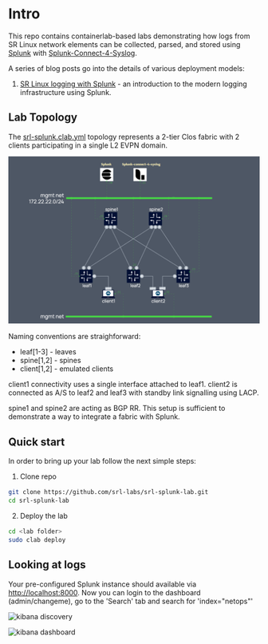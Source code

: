# Intro

This repo contains containerlab-based labs demonstrating how logs from SR Linux network elements can be collected, parsed, and stored using [Splunk](https://www.splunk.com/) with [Splunk-Connect-4-Syslog](https://splunkbase.splunk.com/app/4740).

A series of blog posts go into the details of various deployment models:

1. [SR Linux logging with Splunk][srk-with-splunk-post] - an introduction to the modern logging infrastructure using Splunk.

## Lab Topology

The [srl-splunk.clab.yml](srl-splunk.clab.yml) topology represents a 2-tier Clos fabric with 2 clients participating in a single L2 EVPN domain.

![Splunk lab topology][topology]

Naming conventions are straighforward:

* leaf[1-3] - leaves
* spine[1,2] - spines
* client[1,2] - emulated clients

client1 connectivity uses a single interface attached to leaf1.
client2 is connected as A/S to leaf2 and leaf3 with standby link signalling using LACP.

spine1 and spine2 are acting as BGP RR. This setup is sufficient to demonstrate a way to integrate a fabric with Splunk.

## Quick start

In order to bring up your lab follow the next simple steps:

1. Clone repo

```sh
git clone https://github.com/srl-labs/srl-splunk-lab.git
cd srl-splunk-lab
```

2. Deploy the lab

```sh
cd <lab folder>
sudo clab deploy
```

## Looking at logs

Your pre-configured Splunk instance should available via [http://localhost:8000](http://localhost:8000).
Now you can login to the dashboard (admin/changeme), go to the 'Search' tab and search for 'index="netops"'

![kibana discovery][kibaba_dashboard]

![kibana dashboard][kibaba_dashboard_2]

[kibaba_dashboard]: ./pic/kibana_dashboard.png "Kibana dashboard #1"
[kibaba_dashboard_2]: ./pic/kibana_dashboard_2.png "Kibana dashboard #2"
[outage_simulation]: ./pic/outage_simulation.gif "Simulation"
[srk-with-splunk-post]: https://learn.srlinux.dev/blog/2023/sr-linux-logging-with-splunk/
[topology]: ./splunk_topology.png
